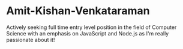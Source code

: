 # Amit-Kishan-Venkataraman
Actively seeking full time entry level position in the field of Computer Science with an emphasis on JavaScript and Node.js as I'm really passionate about it!

